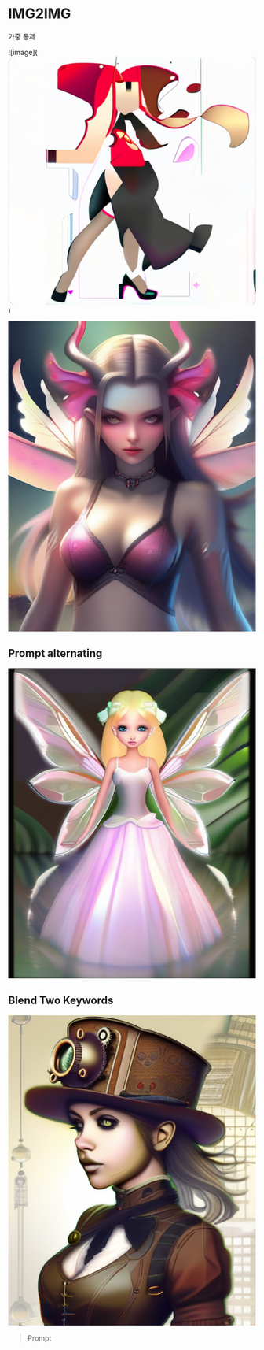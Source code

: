 # IMG2IMG

가중 통제 

![image](![alt text](image.png))



![alt text](00003-1631229993.png)

## Prompt alternating

![alt text](00002-773088876.png)


## Blend Two Keywords

![alt text](00000-266973744.png)

>Prompt 

